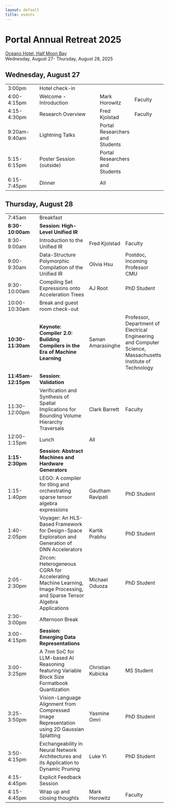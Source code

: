 ```yaml
---
layout: default
title: events
---
```


<h1>Portal Annual Retreat 2025</h1>
<a href="https://oceanohalfmoonbay.com/">Oceano Hotel, Half Moon Bay</a> <br/>
Wednesday, August 27- Thursday, August 28, 2025

<h2>Wednesday, August 27</h2>
<table>
<tr>
<td style="width:20%;">3:00pm</td>
<td style="width:32">Hotel check-in</td>
<td style="width:18%;"></td>
<td style="width:20%;"></td>
</tr>

<tr>
<td>4:00-4:15pm</td>
<td>Welcome - Introduction</td>
<td>Mark Horowitz</td>
<td>Faculty</td>
</tr>

<tr>
<td>4:15-4:30pm</td>
<td>Research Overview</td>
<td>Fred Kjolstad</td>
<td>Faculty</td>
</tr>

<tr>
<td>9:20am-9:40am</td>
<td>Lightning Talks</td>
<td>Portal Researchers and Students</td>
<td></td>
</tr>

<tr>
<td>5:15-6:15pm</td>
<td>Poster Session (outside)</td>
<td>Portal Researchers and Students</td>
<td></td>
</tr>

<tr>
<td>6:15-7:45pm</td>
<td>Dinner</td>
<td>All</td>
<td></td>
</tr>
</table>

<h2>Thursday, August 28</h2>
<table>

<tr>
<td style="width:20%;">7:45am</td>
<td style="width:32">Breakfast</td>
<td style="width:18%;"></td>
<td style="width:20%;"></td>
</tr>

<tr>
<td><b>8:30-10:00am</b></td>
<td><b>Session: High-Level Unified IR</b></td>
</tr>

<tr>
<td>8:30-9:00am</td>
<td>Introduction to the Unified IR</td>
<td>Fred Kjolstad</td>
<td>Faculty</td>
</tr>

<tr>
<td>9:00-9:30am</td>
<td>Data-Structure Polymorphic Compilation of the Unified IR </td>
<td>Olivia Hsu</td>
<td>Postdoc, Incoming Professor CMU</td>
</tr>

<tr>
<td>9:30-10:00am</td>
<td>Compiling Set Expressions onto Acceleration Trees </td>
<td>AJ Root</td>
<td>PhD Student</td>
</tr>

<tr>
<td>10:00-10:30am</td>
<td>Break and guest room check-out </td>
<td></td>
<td></td>
</tr>

<tr>
<td><b>10:30-11:30am</b></td>
<td><b>Keynote: Compiler 2.0: Building Compilers in the Era of Machine Learning</b></td>
</td>
<td>Saman Amarasinghe</td>
<td>Professor, Department of Electrical Engineering and Computer Science, Massachusetts Institute of Technology</td>
</tr>

<tr>
<td><b>11:45am-12:15pm</b></td>
<td><b>Session: Validation</b></td>
</tr>

<tr>
<td>11:30-12:00pm</td>
<td>Verification and Synthesis of Spatial Implications for Bounding Volume Hierarchy Traversals </td>
<td>Clark Barrett</td>
<td>Faculty</td>
</tr>

<tr>
<td>12:00-1:15pm</td>
<td>Lunch</td>
<td>All</td>
<td></td>
</tr>

<tr>
<td><b>1:15-2:30pm</b></td>
<td><b>Session: Abstract Machines and Hardware Generators</b>
</td>
</tr>

<tr>
<td>1:15-1:40pm</td>
<td>LEGO: A compiler for tiling and orchestrating sparse tensor algebra expressions </td>
<td>Gautham Ravipati</td>
<td>PhD Student</td>
</tr>

<tr>
<td>1:40-2:05pm</td>
<td>Voyager: An HLS-Based Framework for Design-Space Exploration and Generation of DNN Accelerators  </td>
<td>Kartik Prabhu</td>
<td>PhD Student</td>
</tr>

<tr>
<td>2:05-2:30pm</td>
<td>Zircon: Heterogeneous CGRA for Accelerating Machine Learning, Image Processing, and Sparse Tensor Algebra Applications  </td>
<td>Michael Oduoza</td>
<td>PhD Student</td>
</tr>

<tr>
<td>2:30-3:00pm</td>
<td>Afternoon Break</td>
<td></td>
<td></td>
</tr>

<tr>
<td>3:00-4:15pm</td>
<td><b>Session: Emerging Data Representations</td>
</tr>

<tr>
<td>3:00-3:25pm</td>
<td>A 7nm SoC for LLM-based AI Reasoning featuring Variable Block Size Formatbook Quantization</td>
<td>Christian Kubicka</td>
<td>MS Student</td>
</tr>

<tr>
<td>3:25-3:50pm</td>
<td>Vision-Language Alignment from Compressed Image Representation using 2D Gaussian Splatting</td>
<td>Yasmine Omri</td>
<td>PhD Student</td>
</tr>

<tr>
<td>3:50-4:15pm</td>
<td>Exchangeability in Neural Network Architectures and its Application to Dynamic Pruning </td>
<td>Luke Yi</td>
<td>PhD Student</td>
</tr>

<tr>
<td>4:15-4:45pm</td>
<td>Explicit Feedback Session</td>
<td></td>
<td></td>
</tr>

<tr>
<td>4:15-4:45pm</td>
<td>Wrap up and closing thoughts</td>
<td>Mark Horowitz</td>
<td>Faculty</td>
</tr>

</table>
